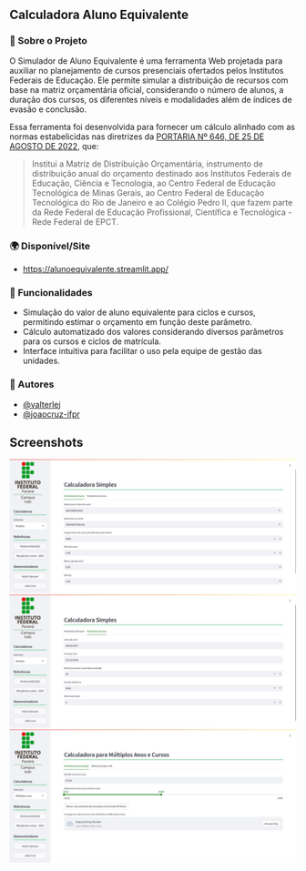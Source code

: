 ## Calculadora Aluno Equivalente 
### 📌 Sobre o Projeto
O Simulador de Aluno Equivalente é uma ferramenta Web projetada para auxiliar no planejamento de cursos presenciais ofertados pelos Institutos Federais de Educação. Ele permite simular a distribuição de recursos com base na matriz orçamentária oficial, considerando o número de alunos, a duração dos cursos, os diferentes níveis e modalidades além de índices de evasão e conclusão.

Essa ferramenta foi desenvolvida para fornecer um cálculo alinhado com as normas estabelicidas nas diretrizes da [PORTARIA Nº 646, DE 25 DE AGOSTO DE 2022](https://www.in.gov.br/en/web/dou/-/portaria-n-646-de-25-de-agosto-de-2022-*-430796902), que: 

> Institui a Matriz de Distribuição Orçamentária, instrumento de distribuição anual do orçamento destinado aos Institutos Federais de Educação, Ciência e Tecnologia, ao Centro Federal de Educação Tecnológica de Minas Gerais, ao Centro Federal de Educação Tecnológica do Rio de Janeiro e ao Colégio Pedro II, que fazem parte da Rede Federal de Educação Profissional, Científica e Tecnológica - Rede Federal de EPCT.


### 🌍 Disponível/Site
 - https://alunoequivalente.streamlit.app/



### 🚀 Funcionalidades

* Simulação do valor de aluno equivalente para ciclos e cursos, permitindo estimar o orçamento em função deste parâmetro.
* Cálculo automatizado dos valores considerando diversos parâmetros para os cursos e ciclos de matrícula.
* Interface intuitiva para facilitar o uso pela equipe de gestão das unidades.

### 👥 Autores
- [@valterlej](https://github.com/valterlej)
- [@joaocruz-ifpr](https://github.com/joaocruz-ifpr)



## Screenshots
<p align="center">
<img src="/telas/screen_01.jpeg?raw=true" alt="Screen_01" width="800">
<img src="/telas/screen_02.jpeg?raw=true" alt="Screen_02" width="800">
<img src="/telas/screen_03.jpeg?raw=true" alt="Screen_03" width="800">
</p>
